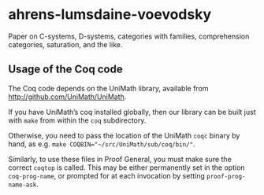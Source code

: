 ahrens-lumsdaine-voevodsky
==========================

Paper on C-systems, D-systems, categories with families, comprehension categories, saturation, and the like.

## Usage of the Coq code

The Coq code depends on the UniMath library, available from http://github.com/UniMath/UniMath.

If you have UniMath’s coq installed globally, then our library can be built just with `make` from within the `coq` subdirectory.

Otherwise, you need to pass the location of the UniMath `coqc` binary by hand, as e.g. `make COQBIN="~/src/UniMath/sub/coq/bin/"`.

Similarly, to use these files in Proof General, you must make sure the correct `coqtop` is called.  This may be either permanently set in the option `coq-prog-name`, or prompted for at each invocation by setting `proof-prog-name-ask`.
